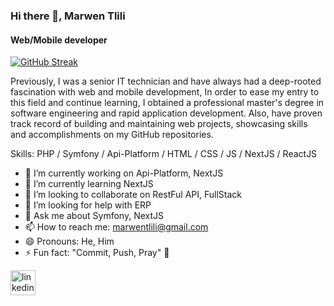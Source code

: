 ### Hi there 👋, Marwen Tlili
#### Web/Mobile developer

[![GitHub Streak](https://streak-stats.demolab.com/?user=MarwenTlili)](https://git.io/streak-stats)

Previously, I was a senior IT technician and have always had a deep-rooted fascination with web and mobile development, In order to ease my entry to this field and continue learning, I obtained a professional master's degree in software engineering and rapid application development. Also, have proven track record of building and maintaining web projects, showcasing skills and accomplishments on my GitHub repositories.

Skills: PHP / Symfony / Api-Platform / HTML / CSS / JS / NextJS / ReactJS

- 🔭 I’m currently working on Api-Platform, NextJS 
- 🌱 I’m currently learning NextJS 
- 👯 I’m looking to collaborate on RestFul API, FullStack 
- 🤔 I’m looking for help with ERP 
- 💬 Ask me about Symfony, NextJS 
- 📫 How to reach me: marwentlili@gmail.com 
- 😄 Pronouns: He, Him 
- ⚡ Fun fact: "Commit, Push, Pray" 🤞


[<img src='https://cdn.jsdelivr.net/npm/simple-icons@3.0.1/icons/linkedin.svg' alt='linkedin' height='40'>](https://www.linkedin.com/in/tlili-marwen/)  
